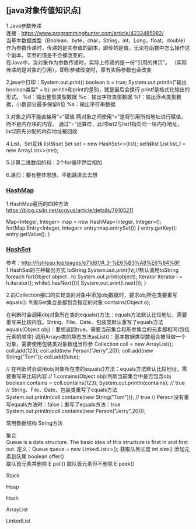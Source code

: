 ## [java对象传值知识点]

1.Java参数传递</br>
连接：https://www.programminghunter.com/article/4232485982/</br>
当基本数据类型（Boolean，byte，char，String，int，Long，float，double）作为参数传递时，传递的是实参值的副本，即传的是值，无论在函数中怎么操作这个副本，实参的值是不会被改变的。</br>
在Java中，当对象作为参数传递时，实际上传递的是一份“引用的拷贝”。 （实际传递的是对象的引用），即形参被改变时，原有实际参数也会改变</br>

2.java中打印：System.out.print()
boolean b = true;
System.out.println("输出boolean类型" + b);
println和print的差别，就是最后会换行
printf是格式化输出的形式。
%d：输出整型类型数据
%c：输出字符类型数据
%f：输出浮点类型数据，小数部分最多保留6位
%s：输出字符串数据

3.对象之间不能直接用“=”赋值
两对象之间使用“=”是将引用所指地址进行赋值，而不是内存块的内容。
通过“=”运算符，此时list2与list1指向同一块内存地址，list2原先分配的内存地址被回收

4.List、Set互转
list转set Set<String> set = new HashSet<>(list);
set转list List<String> list_1 = new ArrayList<>(set);

5.计算二维数组的和：2个for循环然后相加
  
6.递归：要有整体思想，不能跳进去去想
  
### [HashMap]()
1.HashMap遍历的四种方法
https://blog.csdn.net/scgyus/article/details/79105211

Map<Integer, Integer> map = new HashMap<Integer, Integer>();
for(Map.Entry<Integer, Integer> entry:map.entrySet()) {
  entry.getKey();
  entry.getValue();
}

### [HashSet]()
参考：http://fishleap.top/pages/e71d81/#_3-%E6%B3%A8%E6%84%8F
1.HashSet的三种输出方式
 toString  		System.out.print(h);//默认调用toString
 foreach    for(Object object : h)  System.out.print(object);
 Iterator   Iterator i = h.iterator();  while(i.hasNext()){ System.out.print(i.next()); }

2.向Collection接口的实现类的对象中添加obj数据时，要求obj所在类要重写equals():
判断Set集合是都包含指定的对象  contains(Object o);

在判断时会调用obj对象所在类的equals()方法：equals方法默认比较地址，需要重写来比较内容。String、File、Date、包装类默认重写了equals方法
equals(Object obj)：要想返回true，需要当前集合和形参集合的元素都相同(包括元素的顺序)
调用Arrays类的静态方法asList()：基本数据类型数组会被当做一个对象，需要使用包装类对象数组当形参
Collection coll = new ArrayList();
coll.add(123);
coll.add(new Person("Jerry",20));
coll.add(new String("Tom"));
coll.add(false);

// 在判断时会调用obj对象所在类的equals()方法：equals方法默认比较地址，需要重写来比较内容
// 1.contains(Object obj):判断当前集合中是否包含obj
boolean contains = coll.contains(123);
System.out.println(contains);	// true
// String、File、Date、包装类重写了equals方法
System.out.println(coll.contains(new String("Tom")));	// true
// Person没有重写equals方法时：false；重写了equals方法：true
System.out.println(coll.contains(new Person("Jerry",20)));

常用数据结构
String方法

集合  
Queue is a data structure. The basic idea of this structure is first in and first out.
定义：Queue<String> queue = new LinkedList<>();
获取队列长度 int size()
添加元素到队尾 boolean offer()  
取队首元素并删除	E poll()
取队首元素但不删除	E peek()
  
Stack

Heap  
  
Hash
  
ArrayList
  
LinkedList
  

  
  
  
  
  


